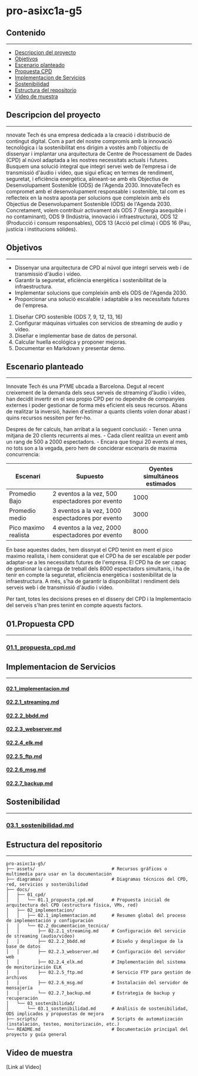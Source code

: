 # pro-asixc1a-g5


## Contenido


---


* [Descripcion del proyecto](#descripcion-del-proyecto)
* [Objetivos](#objetivos)
* [Escenario planteado](#escenario-planteado)
* [Propuesta CPD](#propuesta-cpd)
* [Implementacion de Servicios](#implementacion-de-servicios)
* [Sostenibilidad](#sostenibilidad)
* [Estructura del repositorio](#estructura-del-repositorio)
* [Video de muestra](#video-de-muestra)


## Descripcion del proyecto


---


nnovate Tech és una empresa dedicada a la creació i distribució de contingut digital.
Com a part del nostre compromís amb la innovació tecnològica i la sostenibilitat ens dirigim a vostès amb l'objectiu de dissenyar i implantar una arquitectura de Centre de Processament de Dades (CPD) al núvol adaptada a les nostres necessitats actuals i futures. Busquem una solució integral que integri servei web de l’empresa i de transmissió d'àudio i vídeo, que sigui eficaç en termes de rendiment, seguretat, i eficiència energètica, alineant-se amb els Objectius de Desenvolupament Sostenible (ODS) de l'Agenda 2030. InnovateTech es compromet amb el desenvolupament responsable i sostenible, tal com es reflecteix en la nostra aposta per solucions que compleixin amb els Objectius de Desenvolupament Sostenible (ODS) de l'Agenda 2030. Concretament, volem contribuir activament als ODS 7 (Energia asequible i no contaminant), ODS 9 (Indústria, innovació i infraestructura), ODS 12 (Producció i consum responsables), ODS 13 (Acció pel clima) i ODS 16 (Pau, justícia i institucions sòlides).


## Objetivos


---


- Dissenyar una arquitectura de CPD al núvol que integri serveis web i de transmissió
d'àudio i vídeo.
- Garantir la seguretat, eficiència energètica i sostenibilitat de la infraestructura.
- Implementar solucions que compleixin amb els ODS de l'Agenda 2030.
- Proporcionar una solució escalable i adaptable a les necessitats futures de l'empresa.
1. Diseñar CPD sostenible (ODS 7, 9, 12, 13, 16)
2. Configurar máquinas virtuales con servicios de streaming de audio y vídeo.
3. Diseñar e implementar base de datos de personal.
4. Calcular huella ecológica y proponer mejoras.
5. Documentar en Markdown y presentar demo.


## Escenario planteado


---


Innovate Tech és una PYME ubcada a Barcelona. Degut al recent creixement de la demanda dels seus serveis de streaming d'àudio i vídeo, han decidit invertir en el seu propio CPD per no dependre de companyies externes i poder gestionar de forma més eficient els seus recursos. Abans de realitzar la inversió, havien d'estimar a quants clients volen donar abast i quins recursos nessiten per fer-ho.


Despres de fer calculs, han arribat a la seguent conclusió:
       - Tenen unna mitjana de 20 clients recurrents al mes.
       - Cada client realitza un event amb un rang de 500 a 2000 espectadors.
       - Encara que tingui 20 events al mes, no tots son a la vegada, pero hem de conciderar escenaris de maxima concurrencia:


| Escenari             | Supuesto                                         | Oyentes simultáneos estimados |
|----------------------|--------------------------------------------------|-------------------------------|
| Promedio Bajo        | 2 eventos a la vez, 500 espectadores por evento  | 1000                          |
| Promedio medio       | 3 eventos a la vez, 1000 espectadores por evento | 3000                          |
| Pico maximo realista | 4 eventos a la vez, 2000 espectadores por evento | 8000                          |


En base aquestes dades, hem dissnyat el CPD tenint en ment el pico maximo realista, i hem considerat que el CPD ha de ser escalable per poder adaptar-se a les necessitats futures de l'empresa. El CPD ha de ser capaç de gestionar la càrrega de treball dels 8000 espectadors simultanis, i ha de tenir en compte la seguretat, eficiència energètica i sostenibilitat de la infraestructura. A més, s'ha de garantir la disponibilitat i rendiment dels serveis web i de transmissió d'àudio i vídeo.


Per tant, totes les decisions preses en el disseny del CPD i la Implementacio del serveis s'han pres tenint en compte aquests factors.




## 01.Propuesta CPD


---


### [01.1_propuesta_cpd.md](docs/01_cpd/01.1_propuesta_cpd.md)


## Implementacion de Servicios


---


#### [02.1_implementacion.md](docs/02_implementacion/02.1_implementacion.md)
#### [02.2.1_streaming.md](docs/02_implementacion/02.2_documentacion_tecnica/02.2.1_streaming.md)
#### [02.2.2_bbdd.md](docs/02_implementacion/02.2_documentacion_tecnica/02.2.2_bbdd.md)
#### [02.2.3_webserver.md](docs/02_implementacion/02.2_documentacion_tecnica/02.2.3_webserver.md)
#### [02.2.4_elk.md](docs/02_implementacion/02.2_documentacion_tecnica/02.2.4_elk.md)
#### [02.2.5_ftp.md](docs/02_implementacion/02.2_documentacion_tecnica/02.2.5_ftp.md)
#### [02.2.6_msg.md](docs/02_implementacion/02.2_documentacion_tecnica/02.2.6_msg.md)
#### [02.2.7_backup.md](docs/02_implementacion/02.2_documentacion_tecnica/02.2.7_backup.md)


## Sostenibilidad


---


### [03.1_sostenibilidad.md](docs/03_sostenibilidad/03.1_sostenibilidad.md)


## Estructura del repositorio


---


```plaintext
pro-asixc1a-g5/
├── assets/                             # Recursos gráficos o multimedia para usar en la documentación
├── diagramas/                          # Diagramas técnicos del CPD, red, servicios y sostenibilidad
├── docs/
│   ├── 01_cpd/
│   │   └── 01.1_propuesta_cpd.md       # Propuesta inicial de arquitectura del CPD (estructura física, VMs, red)
│   ├── 02_implementacion/
│   │   ├── 02.1_implementacion.md      # Resumen global del proceso de implementación y configuración
│   │   └── 02.2_documentacion_tecnica/
│   │       ├── 02.2.1_streaming.md     # Configuración del servicio de streaming (audio/vídeo)
│   │       ├── 02.2.2_bbdd.md          # Diseño y despliegue de la base de datos
│   │       ├── 02.2.3_webserver.md     # Configuración del servidor web
│   │       ├── 02.2.4_elk.md           # Implementación del sistema de monitorización ELK
│   │       ├── 02.2.5_ftp.md           # Servicio FTP para gestión de archivos
│   │       ├── 02.2.6_msg.md           # Instalación del servidor de mensajería
│   │       └── 02.2.7_backup.md        # Estrategia de backup y recuperación
│   └── 03_sostenibilidad/
│       └── 03.1_sostenibilidad.md      # Análisis de sostenibilidad, ODS implicados y propuestas de mejora
├── scripts/                            # Scripts de automatización (instalación, testeo, monitorización, etc.)
└── README.md                           # Documentación principal del proyecto y guía general
```


## Video de muestra


[Link al Video]

